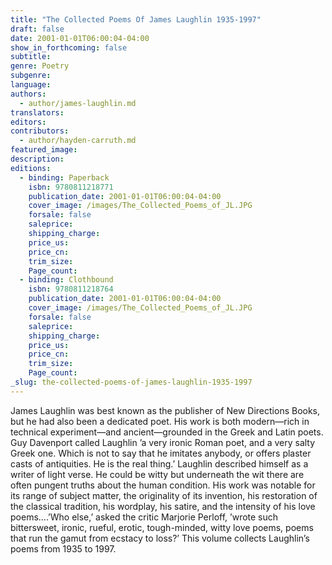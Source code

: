 ```yaml
---
title: "The Collected Poems Of James Laughlin 1935-1997"
draft: false
date: 2001-01-01T06:00:04-04:00
show_in_forthcoming: false
subtitle:
genre: Poetry
subgenre:
language:
authors:
  - author/james-laughlin.md
translators:
editors:
contributors:
  - author/hayden-carruth.md
featured_image:
description:
editions:
  - binding: Paperback
    isbn: 9780811218771
    publication_date: 2001-01-01T06:00:04-04:00
    cover_image: /images/The_Collected_Poems_of_JL.JPG
    forsale: false
    saleprice:
    shipping_charge:
    price_us:
    price_cn:
    trim_size:
    Page_count:
  - binding: Clothbound
    isbn: 9780811218764
    publication_date: 2001-01-01T06:00:04-04:00
    cover_image: /images/The_Collected_Poems_of_JL.JPG
    forsale: false
    saleprice:
    shipping_charge:
    price_us:
    price_cn:
    trim_size:
    Page_count:
_slug: the-collected-poems-of-james-laughlin-1935-1997
---
```


James Laughlin was best known as the publisher of New Directions Books, but he had also been a dedicated poet. His work is both modern—rich in technical experiment—and ancient—grounded in the Greek and Latin poets. Guy Davenport called Laughlin ’a very ironic Roman poet, and a very salty Greek one. Which is not to say that he imitates anybody, or offers plaster casts of antiquities. He is the real thing.’ Laughlin described himself as a writer of light verse. He could be witty but underneath the wit there are often pungent truths about the human condition. His work was notable for its range of subject matter, the originality of its invention, his restoration of the classical tradition, his wordplay, his satire, and the intensity of his love poems....’Who else,’ asked the critic Marjorie Perloff, ’wrote such bittersweet, ironic, rueful, erotic, tough-minded, witty love poems, poems that run the gamut from ecstacy to loss?’ This volume collects Laughlin’s poems from 1935 to 1997.

